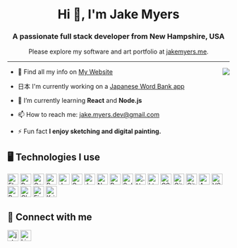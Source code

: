 <h1 align="center">Hi 👋, I'm Jake Myers</h1>
<h3 align="center">A passionate full stack developer from New Hampshire, USA</h3>
<p align="center">Please explore my software and art portfolio at <a href="https://jakemyers.me/"> jakemyers.me</a>.</p>
<hr>

<img  src="https://github-readme-stats.vercel.app/api/top-langs/?username=jacob-myers&layout=compact" align="right" />

- 👋 Find all my info on <a href="https://jakemyers.me/">My Website</a>

- 日本 I'm currently working on a [Japanese Word Bank app](https://github.com/jacob-myers/japanese-word-bank-2)

- 🌱 I’m currently learning **React** and **Node.js**

- 📫 How to reach me: jake.myers.dev@gmail.com

- ⚡ Fun fact **I enjoy sketching and digital painting.**

<h2>🖥️ Technologies I use </h2>
<p>
<img alt="Flutter" src="https://img.shields.io/badge/flutter-_?style=for-the-badge&logo=flutter&logoColor=white&color=%23226dfa" height="25px"/>
<img alt="Dart" src="https://img.shields.io/badge/dart-_?style=for-the-badge&logo=dart&logoColor=white&color=%230175C2" height="25px"/>
<img alt="C++" src="https://img.shields.io/badge/C%2B%2B-00599C?style=for-the-badge&logo=c%2B%2B&logoColor=white&logoColor=white" height="25px"/>
<img alt="Python" src="https://img.shields.io/badge/python-_?style=for-the-badge&logo=python&logoColor=white&color=%233776AB" height="25px"/>
<img alt="Java" src="https://img.shields.io/badge/java-_?style=for-the-badge&logo=data%3Aimage%2Fpng%3Bbase64%2CiVBORw0KGgoAAAANSUhEUgAAAEAAAABACAYAAACqaXHeAAAACXBIWXMAAAsTAAALEwEAmpwYAAAJOElEQVR4XuWbZ6gdRRTHE2PvvZdYsFcUUbG3D4K9YcMCdlERFRSxi13sfgj6wWCvKKKIYk%2FQYAO7UZ8aWzQaNdGo0fj7vcw8Jntn731vs%2Fve1Qz82Xlzd2fO%2F8zMOXPO7hs2Y8aMYTkMG%2BKCTEuDbesSo4znXHUN0EA%2Ff9Ln%2Fgi%2BZAN993XZzQqYipRrgHXmVAWMgPiKYLU5VQHLBPILzKkK2AziSwO3QmOlm23AIbAeDr5ujL0dd6MbRKatwVQwASxXhwJKeXabApBnYfAssIxWvjrKf0IBCDkC3BTI%2F851hzrIt13p3bICkGM%2BcG0g7%2BUWoA2opXT1CkC4lcF9CfmnqS9RC%2FPQSdcqAMG2BW8m5J%2Bkvnwn8tyzEOi3F%2BtKBSDUCWBSQv6edjPPb0uC%2FcDxYCNtRidFxd%2B7SgEIszi4EUxPyN%2FsrOYI0b4ZuAa8CC4DxggDKl2jAARZGzyTEFcJFxaXcxB4J64PgN%2FAWLDTgFgnN3eFAhBie%2FBBQl5Xd1qRFG2bgLvDCvmb68Vg4arku8INQmBv8F1Cfgr1Y1JS%2FD03OBV8G%2B77hOses0O8K2wAJExsTE7I%2F0r9iAL5xWi7I7lnDPX16iA%2FpCsAEjuCHxNi06gfXSC%2FCG0PJfe8TH2lusgPmQIgsTx4NyH2D%2FVzCuQNyK5O7umhXnsWiD7zuc%2FSH2pQP31fkBCz%2BgiYp6CALWjTHlhU0Mk1DN3SxaArgAHnB%2BMSBWgDNs1Y%2FKuSeyZSHzmYCuj3UbKCUPPxzGLJcy9Sf6sw%2BwY7Gydt%2F1D%2Fu8JYlR9pUgG%2FFgh%2FNHx4S3Bnw7yJ9OYBd67MpsKDjSkAss7mbWBakCuX2fGeLxK5ledMtsGyFbhUe6RhI6jlvTXscU%2BA6ZboFZi2QwuG0j%2BNC6oRKnlq0I1glMPZBG8EkvsW5aPdwOitghL%2B4O%2B96tTAkCkgzPKWCOBh6Dkwd0YJe9JuXJAWldayYqoqZUgVEJRwMEL8CQ7IkaD9ksxWOLwq4YySB%2F8glBHiLEia%2FWl54UnbguCpghLu%2FL8pwFm4CFwKWnwibRuCGAmqi4ebVkBjbjAneDgHXMxvP%2Bf8Pb%2B%2FQ%2FvjybPP16WAsn4GVQEKAUlPejeABZjhXPLz8yDsWK6jm1bAcK1jm9mqND59erqbH%2FwFfs%2BcAN0KeoMVwFfh0GSbSU5n3UPTvrS%2F206AILv2ZEtgnOFzP4CXwFied%2FzeUsazxSVVYUznkt0ArA8WBT%2BBT8B4FVCi4Om0f1kQzCSJtqEj%2BdCnK3gpINEPgCfLPcH5wNdr56KEWeKPFllK%2FWMHTTjLwBzf5cDszaPgWLAuGPA7fZ5ZBZwE%2BvUyNMpdFJN23zBdoQWlfAo2jCsgx3XAb4clBw4HLwCzOxaPu7P1Govns%2FaIdvOEnhZXB75E8ei8O1iwbI74zRes7wTZfOPUu9VzqLIFDmPgUYXBN%2BfvsxnAZfgt%2BAX8BvzQyeWpoXF5epWoyjIx4tZxtZjxXZTn%2FSDCQEjjqH3w6t%2B%2BJvM%2B%2B9UwvhD6z%2BqAZW%2BCRfvhttwa%2BKnNV7mbqyjgCTo6DmwHTF0pqDG9hiiWP6hE8iogxvleNXQqQQUIZfBvleMzfhGiDfkO%2BHHE6%2BBT8Bn4GHJZIhly%2FUqjz5YXQMsmPZwdLbHGKNYXp74I8E2P8D6Ja%2FgiSfMFEp0EfgxX%2F3aWp0BUJVYqyLUmD44Brp6HwIEg7%2B7K9kalkbvgocBnVNj%2FP3PdSrFKedapAPpaCezSzkA1rSPGPj2Q93VaX%2Fq9UQWEzo32xgOzQLWUYL09V3Qs4V6zSZYvwMHpQ2UKmC0bEAeg85HU3wTu%2FR5wE3gFfAM0au5796DQA2j0NH7xxKidMPbXjrhvfSmyKvAjSS340%2BA6MAHb0LKXGd9nrgQHgUfApdynR%2BorKiBX6lKAycy7wG7pmNQ9lhr4mBc0BogKkHx0g7rC6A5neWeQ9KXxvAdcCDE9Qm%2BBlPfvAk4But3b%2BP25HNFGFRCE0e2oAF9hbwScQWemX%2B4oEXoKdT2DQdH7QDf4BugBk0MwJXn71cCNBONofztHPFFW9udaVkCxZ4TT5ekSXdK6SOvuZV2js%2B3Sj2cQV4bxgi7we6D%2FF5Mg5cxnS5j9EdwTs87t%2BJcGQ40ooK0kQ%2FRj2RZoJB%2FAYNuALYaI68CGrfkc4PtA3%2FTqg%2F0GqF8uLNmn8%2FCMH0IZUZopNryupTTqBhMCa1M3CHF%2Fu3%2FfAx8BvYFW2uNtGhRpxY3qtA260OgG9Sr%2BbWB1O7jbftrZhE5aKtsCAw6H2w3EIOYILgDpBxEzjybVi5Gd3wyv1YlkB9myXCsbwWDptejO9rQ0eOE3o0O%2F7fGfnowYTXLotjrlDPQGegJ9vW7tVaAL9P2hY1R%2BX1a2AvqtADqQ6Lpgk7A8FTaGrD0IpxtrKe5pGo3rRVzaLvt46DFcNgKcCAx1xfcxT5jrs11bnBien%2BUfLSpvAR40VeUZ2wyQHzycAfxK06zLQOVr%2FH5k0pCeB7QhfUVZc2hrA3hgH2CAE8uRjTOoOAAC%2Bu2wOcrrgdmp4qc4A7MByDESeK72anG6DTDuB6adzfhOZKlls74VebR9LKy46DVMnymbn9J59DZoMvi6D5nMWs0UeubW1fb0pcjTQUptADc5kKmvE4HurVg0Vl%2BCCQGmr9zHnuO1B2Z8dH0qKB5pYyToUVnEiNDZMmukUXXcSNJzhMdoyWpItSHRjnicdp87EeYInwSvpbYD8uYDtVv3BjlaSHQ0gnRiQOOpTngwMUTVoOmz9d%2Ftiud8Q%2BGiAjyBiqiITn2oTBWrkn3f4FlDL%2BGKbAmRkVlZjwIa4ItQyodl9qqjAoqS0ZGaN3Z3ZoT1CF2dsb0ZXOGsxsRndIEehGKSVOUIV4lwxTirRoR6hsnAcDpezRUWRXKZO5bu1u%2BLdg1yPcb1Vu73%2BWaDIQSQ6PQYqrZIWFMD47hq3BauQD%2BZd%2F%2F7Ssyrk9ADJP4gsmgP%2BkptKyDTqbNuFlY74fZQEGfdZZ%2FOqrNr6OqMeyTWKHmPxlVbIFI7YL9xpWkDYmhtu%2F3bh0flmDMYR318boUocyMKKCjDtalN0GasDFYJ0DorvH7Z7aGh8%2Bq90UKrBAm59FWSdZUXU%2BfGEpL1kKTR7TW4kFWp%2FSplCvgX4h8S2NkZJFYAAAAASUVORK5CYII%3D&logoColor=white&color=%235283a2" height="25px"/>
<img alt="Go" src="https://img.shields.io/badge/go-_?style=for-the-badge&logo=go&logoColor=white&color=%2300ADD8" height="25px"/>
<img alt="Javascript" src="https://img.shields.io/badge/javascript-_?style=for-the-badge&logo=javascript&logoColor=black&color=%23F7DF1E" height="25px"/>
<img alt="Node.js" src="https://img.shields.io/badge/node.js-_?style=for-the-badge&logo=nodedotjs&logoColor=white&color=%235FA04E" height="25px"/>
<img alt="React" src="https://img.shields.io/badge/react-_?style=for-the-badge&logo=react&logoColor=%2361DAFB&color=%23333a45" height="25px"/>
<img alt="Sqlite" src="https://img.shields.io/badge/sqlite-_?style=for-the-badge&logo=sqlite&logoColor=white&color=%23003B57" height="25px"/>
<img alt=".Net" src="https://img.shields.io/badge/.net-_?style=for-the-badge&logo=dotnet&logoColor=white&color=%23512BD4" height="25px"/>
<img alt="html5" src="https://img.shields.io/badge/html5-_?style=for-the-badge&logo=html5&logoColor=white&color=%23E34F26" height="25px"/>
<img alt="CSS" src="https://img.shields.io/badge/css-_?style=for-the-badge&logo=css&logoColor=white&color=%23663399" height="25px"/>
<img alt="Git" src="https://img.shields.io/badge/git-_?style=for-the-badge&logo=git&logoColor=white&color=%23F05032" height="25px"/>
<img alt="GitHub" src="https://img.shields.io/badge/github-_?style=for-the-badge&logo=github&logoColor=white&color=%23181717" height="25px"/>
<img alt="Android Studio" src="https://img.shields.io/badge/android_studio-_?style=for-the-badge&logo=androidstudio&logoColor=white&color=%233DDC84" height="25px"/>
<img alt="VS Code" src="https://img.shields.io/badge/vs_code-_?style=for-the-badge&logoColor=white&color=%230065a9" height="25px"/>
<img alt="Brave Browser" src="https://img.shields.io/badge/brave_browser-_?style=for-the-badge&logo=brave&logoColor=white&color=%23FB542B" height="25px"/>
<img alt="Cloudflare" src="https://img.shields.io/badge/cloudflare-_?style=for-the-badge&logo=cloudflare&logoColor=white&color=%23F38020" height="25px"/>
<img alt="Firebase" src="https://img.shields.io/badge/firebase-_?style=for-the-badge&logo=firebase&logoColor=white&color=%23DD2C00" height="25px"/>
<img alt="Krita" src="https://img.shields.io/badge/krita-_?style=for-the-badge&logo=krita&logoColor=white&color=%233BABFF" height="25px"/>
</p>

<h2>🤝 Connect with me </h2>

<p>
<a href="https://jakemyers.me/"><img alt="jakemyers.me" src="https://img.shields.io/badge/jakemyers.me-_?style=for-the-badge&logo=data%3Aimage%2Fpng%3Bbase64%2CiVBORw0KGgoAAAANSUhEUgAAAEAAAABACAYAAACqaXHeAAAACXBIWXMAAC4jAAAuIwF4pT92AAAE1klEQVR4Xu1aOWhVQRTNj3EF941olJ%2B4R0ELF0QRBFMoioWNVqa2sLBIYWMjKCLBRhELwaWzUUs3BEGLaGIicY%2FGaIz7ggqu%2BZ4T5sH7L3Pnzzy%2FnwmZCwfNmzt37pzZ7p35ZWVBAgOBgcBAYCAwEBgIDAQGAgOBgcBAYGDwMZBJ0%2BVcLleOeieB5UAuYYM2GzOZzFGdbdQdju91wDpgETAVoL3vwDvgCXAFOAsbv1z8g%2B0a6G8BlgBVwFhgGPAD6AFuAxeAa7D9x8V2ni4aqgBaAEkOCJ1fgQo3DPXiRefxxzhbJ6G7EeixsN0LncvAUlvb%2FfQUAU2GxvYlK0G3Fnhp4WBc5aCNk6hQBXQ72u7ijOHU%2B%2B%2BChtjGXqDSsbF61J1mUWc7dGz04qZm4I%2BdJSEADU0B1lh0JKkyER9Wm%2Bqp%2FWhDCtusUlcqAiahsTEpnVxVoB43uwUpbVeWioAKOJjqxEG9ZRhlU92F0BmfkoDyUhFgnMUovArwqNJJFh8nGwyQAEleoeCOqXEfCKB%2Fe4C7gqPsPEmQpNZQdgRlh3wngNP7K9AsOMrlM09XppbGXEMHm1BmXHq%2BzABGZRIB7J%2BWAHxnoDRdIICR5T1giO8zgP7RyRagV3B2vvCdYTSPWJ104eMLYOhAIIDT%2FD7wQXC2mtGnpiyLb6OEOm0q3h8QS6Aczn5ERx4LneFZP0FTNtswujdV2YAgIHKyVegQz3mGrkmZI%2Bgz9r5lmvpRmS%2BbYEQAd22dcB3rRls6AT6pJVWQA18IiBxtw3%2BkPD1vI8SewHsF3aygrQ6A%2BX9B8Y0A7gGvBa%2BT8T4TJSkDbLW98PCNAG6EDwUCajDq8TOdG6OUYElLqZ9prwjAqNFBKSCaibL4DRGvv3RBzm9859WXlXhFgPI4Or6SHUieBNIG%2BAYVH1n1Hko%2BEsCNUJcZ8nKTox6JFB5zCUkBld9LQHnXiX%2BfCyPYdxKoJKha0GlWS8lqEng3A%2BD8N3jOJEYn0aiPRqF0BEpLSGswLQGMtJLvAVaMWypJUVy07nm5qguNf%2BK7FE0WlYC%2BmWjoDHfifxGJAF5%2Fj4RhpsC6JIhL55lLw2lnAENTvrpI8sXFCY0ub4d4SZIUpr7svJQet6slZN18WgLWo4VZhla6rT3QK3IkOzVFPAn4HCe96jitf9rX5dhG3zEFyX6joS6nvxTNWfHCN0G0w8tMvh0mpQEfeBGiE3cC0BAvHZlYFNrUOFtWAvuBrKEnHDnpgtOKAKXEfWCbpsJiwcjnNO1yBlwHuKPaEGBz%2F37OdR0KHWJITJ9s3xOeQtd56ZEAJhUjXIbGoPseZYeLZOsB7DA50h13uiZ4BeZ8%2BnBap38nz3eDo9UAJzgSxRCmxdIVmc6%2BdQYYr5z2FEg6wCvoXej88WL0nDZUPn%2FR0h6jx0uWunlqxSCAe8hmOGx8gUnjHOqcAPirkUJyDAq8VXYWEmC7yUTGmanxZyyngE3AWnSePzspusAu09qtQLtgnDs%2Ff0Sx2yUBitnKcBPk%2FRnPdt1ewIcKRnXR72s4zehMBxp0ifaYnr4FeI0Vf%2Fwg%2BZy%2B3Dy1gnb4cxY%2BkZPsHQATIu4PZ4DTiiQT%2BXwcYY6QfHThZQr7HiQwEBgIDAQGAgOBgcBAYCAwEBgIDAw%2BBv4CKTjyryH8JSsAAAAASUVORK5CYII%3D&logoColor=white&color=%23424242" height="25px"/></a>
<a href="https://www.linkedin.com/in/jacob-m-myers/"><img alt="LinkedIn" src="https://img.shields.io/badge/LinkedIn-_?style=for-the-badge&logoColor=white&color=%230a66c2" height="25px"/></a>
</p>
